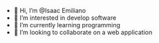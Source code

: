 - 👋 Hi, I’m @Isaac Emiliano
- 👀 I’m interested in develop software
- 🌱 I’m currently learning programming
- 💞️ I’m looking to collaborate on a web application

<!---
laloparkour/laloparkour is a ✨ special ✨ repository because its `README.md` (this file) appears on your GitHub profile.
You can click the Preview link to take a look at your changes.
--->
